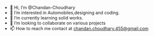 - 👋 Hi, I’m @Chandan-Choudhary
- 👀 I’m interested in Automobiles,designing and coding.
- 🌱 I’m currently learning solid works.
- 💞️ I’m looking to collaborate on various projects
- 📫 How to reach me contact at chandan.choudhary.455@gmail.com

<!---
Chandan-Choudhary/Chandan-Choudhary is a ✨ special ✨ repository because its `README.md` (this file) appears on your GitHub profile.
You can click the Preview link to take a look at your changes.
--->
